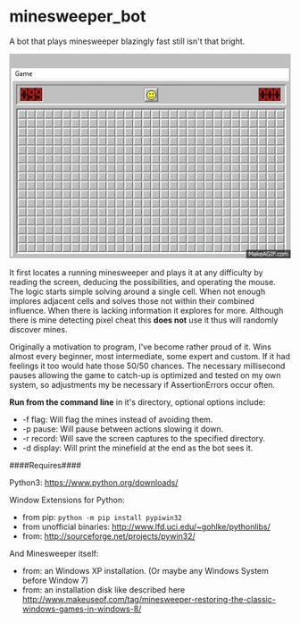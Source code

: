 # minesweeper_bot
A bot that plays minesweeper blazingly fast still isn't that bright.

![My Gif](./minesweeper.gif)

  It first locates a running minesweeper and plays it at any difficulty
by reading the screen, deducing the possibilities, and operating the
mouse. The logic starts simple solving around a single cell. When not
enough implores adjacent cells and solves those not within their
combined influence. When there is lacking information it explores for
more. Although there is mine detecting pixel cheat this **does not**
use it thus will randomly discover mines.

  Originally a motivation to program, I've become rather proud of it.
Wins almost every beginner, most intermediate, some expert and custom.
If it had feelings it too would hate those 50/50 chances. The necessary
millisecond pauses allowing the game to catch-up is optimized and tested
on my own system, so adjustments my be necessary if AssertionErrors
occur often.

**Run from the command line** in it's directory, optional options include:
- -f flag: Will flag the mines instead of avoiding them.
- -p pause: Will pause between actions slowing it down.
- -r record: Will save the screen captures to the specified directory.
- -d display: Will print the minefield at the end as the bot sees it.

####Requires####

Python3: <https://www.python.org/downloads/>

Window Extensions for Python:
- from pip: `python -m pip install pypiwin32`
- from unofficial binaries: <http://www.lfd.uci.edu/~gohlke/pythonlibs/>
- from: <http://sourceforge.net/projects/pywin32/>

And Minesweeper itself:
- from: an Windows XP installation. (Or maybe any Windows System before Window 7)
- from: an installation disk like described here
<http://www.makeuseof.com/tag/minesweeper-restoring-the-classic-windows-games-in-windows-8/>
